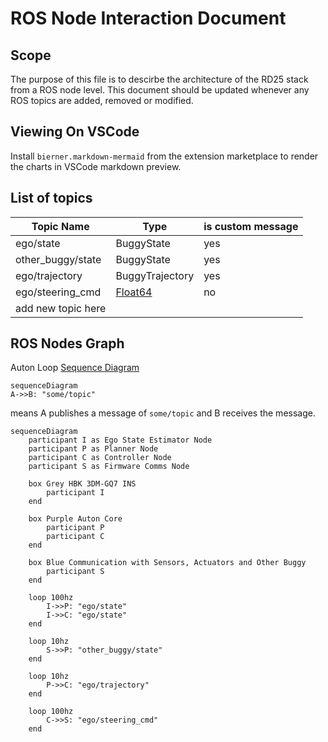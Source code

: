 # ROS Node Interaction Document
## Scope
The purpose of this file is to descirbe the architecture of the RD25 stack from a ROS node level. This document should be updated whenever any ROS topics are added, removed or modified.

## Viewing On VSCode
Install `bierner.markdown-mermaid` from the extension marketplace to render the charts in VSCode markdown preview.

## List of topics
| Topic Name | Type                    | is custom message  |
| ---------- | ----------------------- | ------------------ |
| ego/state  | BuggyState              | yes |
| other_buggy/state | BuggyState       | yes |
| ego/trajectory | BuggyTrajectory     | yes |
| ego/steering_cmd | [Float64](https://docs.ros.org/en/melodic/api/std_msgs/html/msg/Float64.html) | no |
| add new topic here | | |

## ROS Nodes Graph
Auton Loop [Sequence Diagram](https://en.wikipedia.org/wiki/Sequence_diagram#:~:text=A%20sequence%20diagram%20shows%2C%20as,order%20in%20which%20they%20occur.)

```mermaid
sequenceDiagram
A->>B: "some/topic"
```

means A publishes a message of `some/topic` and B receives the message.

```mermaid
sequenceDiagram
    participant I as Ego State Estimator Node
    participant P as Planner Node
    participant C as Controller Node
    participant S as Firmware Comms Node

    box Grey HBK 3DM-GQ7 INS
        participant I
    end

    box Purple Auton Core
        participant P
        participant C
    end

    box Blue Communication with Sensors, Actuators and Other Buggy
        participant S
    end

    loop 100hz
        I->>P: "ego/state"
        I->>C: "ego/state"
    end

    loop 10hz
        S->>P: "other_buggy/state"
    end

    loop 10hz
        P->>C: "ego/trajectory"
    end

    loop 100hz
        C->>S: "ego/steering_cmd"
    end
```

